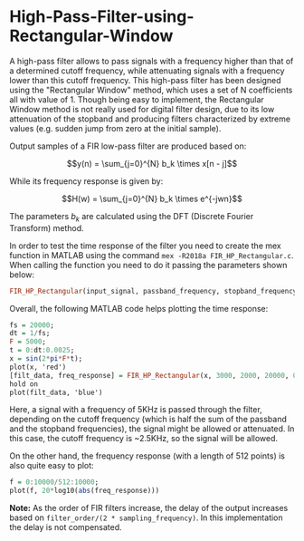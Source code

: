 # High-Pass-Filter-using-Rectangular-Window
A high-pass filter allows to pass signals with a frequency higher than that of a determined cutoff frequency, while attenuating signals with a frequency lower than this cutoff frequency. This high-pass filter has been designed using the "Rectangular Window" method, which uses a
set of N coefficients all with value of 1. Though being easy to implement, the Rectangular Window method is not really used for digital filter design, due to its low attenuation of the stopband and producing filters characterized by extreme values (e.g. sudden jump from zero at the initial sample).

Output samples of a FIR low-pass filter are produced based on:

```math
y(n) = \sum_{j=0}^{N} b_k \times x[n - j]
```

While its frequency response is given by:

```math
H(w) = \sum_{j=0}^{N} b_k \times e^{-jwn}
```

The parameters $b_k$ are calculated using the DFT (Discrete Fourier Transform) method.

In order to test the time response of the filter you need to create the mex function in MATLAB using the command `mex -R2018a FIR_HP_Rectangular.c`. When calling the function you need to do it passing the parameters shown below:

```hs
FIR_HP_Rectangular(input_signal, passband_frequency, stopband_frequency, sampling_frequency, stopband_ripple);
```

Overall, the following MATLAB code helps plotting the time response:

```hs
fs = 20000;
dt = 1/fs;
F = 5000; 
t = 0:dt:0.0025;
x = sin(2*pi*F*t);
plot(x, 'red')
[filt_data, freq_response] = FIR_HP_Rectangular(x, 3000, 2000, 20000, 0.01);
hold on
plot(filt_data, 'blue')
```

Here, a signal with a frequency of 5KHz is passed through the filter, depending on the cutoff frequency (which is half the sum of the passband and the stopband frequencies), the signal might be allowed or attenuated. In this case, the cutoff frequency is ~2.5KHz, so the signal will be allowed.

On the other hand, the frequency response (with a length of 512 points) is also quite easy to plot:

```hs
f = 0:10000/512:10000;
plot(f, 20*log10(abs(freq_response)))
```

**Note:** As the order of FIR filters increase, the delay of the output increases based on `filter_order/(2 * sampling_frequency)`. In this implementation the delay is not compensated.
